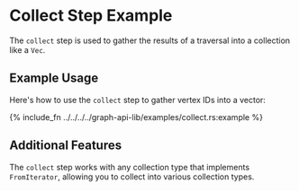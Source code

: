 # Collect Step Example

The `collect` step is used to gather the results of a traversal into a collection like a `Vec`.

## Example Usage

Here's how to use the `collect` step to gather vertex IDs into a vector:

{% include_fn ../../../../graph-api-lib/examples/collect.rs:example %}

## Additional Features

The `collect` step works with any collection type that implements `FromIterator`, allowing you to collect into various collection types.